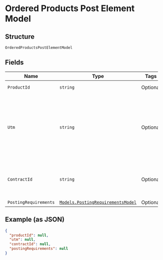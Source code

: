 
# Ordered Products Post Element Model

## Structure

`OrderedProductsPostElementModel`

## Fields

| Name | Type | Tags | Description |
|  --- | --- | --- | --- |
| `ProductId` | `string` | Optional | Product Identification |
| `Utm` | `string` | Optional | Query string for UTM parameters<br><br>**Pattern:** `/^([%.-_!*a-zA-Z0-9]{1,}=[%.-_!*+,;$()a-zA-Z0-9]{1,}[&]{0,}){1,}$/` |
| `ContractId` | `string` | Optional | Contract Identifier needed for My Contracts product |
| `PostingRequirements` | [`Models.PostingRequirementsModel`](../../doc/models/posting-requirements-model.md) | Optional | - |

## Example (as JSON)

```json
{
  "productId": null,
  "utm": null,
  "contractId": null,
  "postingRequirements": null
}
```

